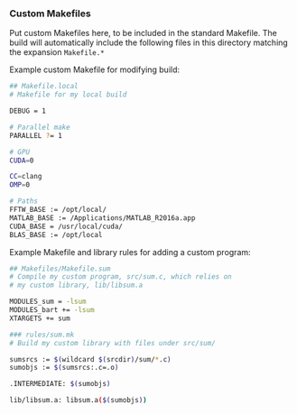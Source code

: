### Custom Makefiles
Put custom Makefiles here, to be included in the standard Makefile.
The build will automatically include the following files in this directory
matching the expansion `Makefile.*`

Example custom Makefile for modifying build:

```bash
## Makefile.local
# Makefile for my local build

DEBUG = 1

# Parallel make
PARALLEL ?= 1

# GPU
CUDA=0

CC=clang
OMP=0

# Paths
FFTW_BASE := /opt/local/
MATLAB_BASE := /Applications/MATLAB_R2016a.app
CUDA_BASE = /usr/local/cuda/
BLAS_BASE := /opt/local
```

Example Makefile and library rules for adding a custom program:

```bash
## Makefiles/Makefile.sum
# Compile my custom program, src/sum.c, which relies on
# my custom library, lib/libsum.a

MODULES_sum = -lsum
MODULES_bart += -lsum
XTARGETS += sum
```

```bash
### rules/sum.mk
# Build my custom library with files under src/sum/

sumsrcs := $(wildcard $(srcdir)/sum/*.c)
sumobjs := $(sumsrcs:.c=.o)

.INTERMEDIATE: $(sumobjs)

lib/libsum.a: libsum.a($(sumobjs))
```
